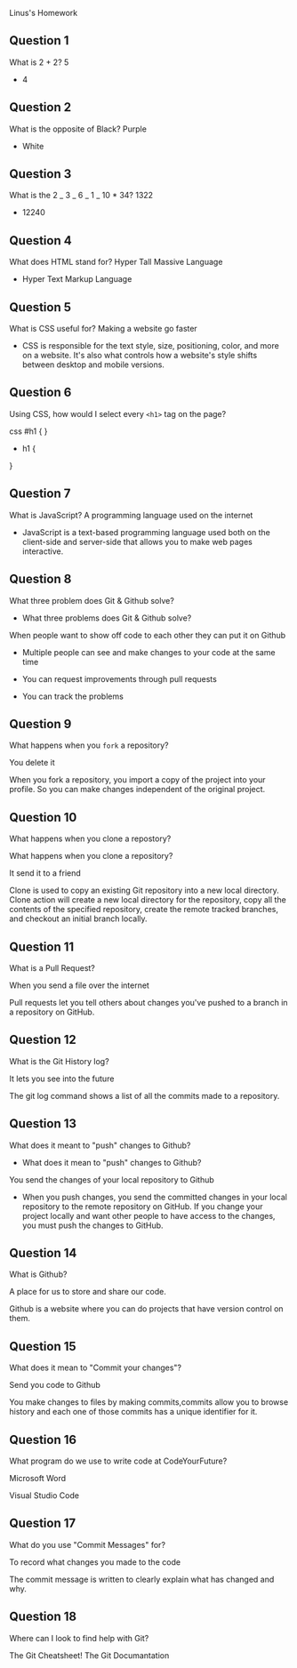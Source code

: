 Linus's Homework

## Question 1

What is 2 + 2?
5

- 4

## Question 2

What is the opposite of Black?
Purple

- White

## Question 3

What is the 2 _ 3 _ 6 _ 1 _ 10 \* 34?
1322

- 12240

## Question 4

What does HTML stand for?
Hyper Tall Massive Language

- Hyper Text Markup Language

## Question 5

What is CSS useful for?
Making a website go faster

- CSS is responsible for the text style, size, positioning, color, and more on a website. It's also what controls how a website's style shifts between desktop and mobile versions.

## Question 6

Using CSS, how would I select every `<h1>` tag on the page?

css
#h1 {
}

- h1 {

}

## Question 7

What is JavaScript?
A programming language used on the internet

- JavaScript is a text-based programming language used both on the client-side and server-side that allows you to make web pages interactive.

## Question 8

What three problem does Git & Github solve?

- What three problems does Git & Github solve?

When people want to show off code to each other they can put it on Github

- Multiple people can see and make changes to your code at the same time

- You can request improvements through pull requests

- You can track the problems

## Question 9

What happens when you `fork` a repository?

You delete it

When you fork a repository, you import a copy of the project into your profile. So you can make changes independent of the original project.

## Question 10

What happens when you clone a repostory?

What happens when you clone a repository?

It send it to a friend

Clone is used to copy an existing Git repository into a new local directory. Clone action will create a new local directory for the repository, copy all the contents of the specified repository, create the remote tracked branches, and checkout an initial branch locally.

## Question 11

What is a Pull Request?

When you send a file over the internet

Pull requests let you tell others about changes you've pushed to a branch in a repository on GitHub.

## Question 12

What is the Git History log?

It lets you see into the future

The git log command shows a list of all the commits made to a repository.

## Question 13

What does it meant to "push" changes to Github?

- What does it mean to "push" changes to Github?

You send the changes of your local repository to Github

- When you push changes, you send the committed changes in your local repository to the remote repository on GitHub. If you change your project locally and want other people to have access to the changes, you must push the changes to GitHub.

## Question 14

What is Github?

A place for us to store and share our code.

Github is a website where you can do projects that have version control on them.

## Question 15

What does it mean to "Commit your changes"?

Send you code to Github

You make changes to files by making commits,commits allow you to browse history and each one of those commits has a unique identifier for it.

## Question 16

What program do we use to write code at CodeYourFuture?

Microsoft Word

Visual Studio Code

## Question 17

What do you use "Commit Messages" for?

To record what changes you made to the code

The commit message is written to clearly explain what has changed and why.

## Question 18

Where can I look to find help with Git?

The Git Cheatsheet! The Git Documantation
